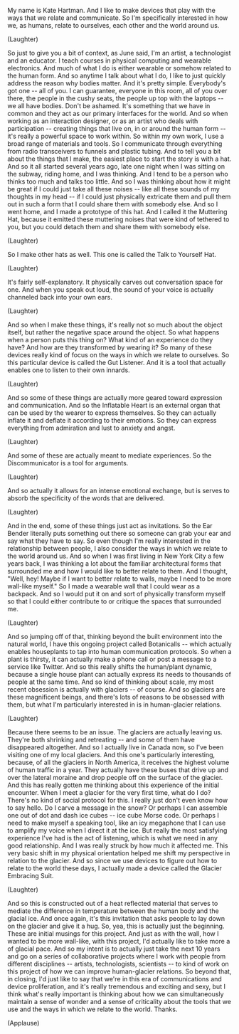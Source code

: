 
My name is Kate Hartman.
And I like to make devices
that play with the ways
that we relate and communicate.
So I&#39;m specifically interested in how we, as humans,
relate to ourselves, each other
and the world around us.

(Laughter)

So just to give you a bit of context,
as June said, I&#39;m an artist, a technologist and an educator.
I teach courses in physical computing
and wearable electronics.
And much of what I do is either wearable
or somehow related to the human form.
And so anytime I talk about what I do,
I like to just quickly address
the reason why bodies matter.
And it&#39;s pretty simple.
Everybody&#39;s got one -- all of you.
I can guarantee, everyone in this room,
all of you over there, the people in the cushy seats,
the people up top with the laptops --
we all have bodies.
Don&#39;t be ashamed.
It&#39;s something that we have in common
and they act as our primary interfaces for the world.
And so when working as an interaction designer,
or as an artist who deals with participation --
creating things that live on, in or around the human form --
it&#39;s really a powerful space to work within.
So within my own work,
I use a broad range of materials and tools.
So I communicate through everything from radio transceivers
to funnels and plastic tubing.
And to tell you a bit about the things that I make,
the easiest place to start the story
is with a hat.
And so it all started several years ago,
late one night when I was sitting on the subway, riding home,
and I was thinking.
And I tend to be a person who thinks too much and talks too little.
And so I was thinking about how it might be great
if I could just take all these noises --
like all these sounds of my thoughts in my head --
if I could just physically extricate them
and pull them out in such a form
that I could share them with somebody else.
And so I went home, and I made a prototype of this hat.
And I called it the Muttering Hat,
because it emitted these muttering noises
that were kind of tethered to you,
but you could detach them
and share them with somebody else.

(Laughter)

So I make other hats as well.
This one is called the Talk to Yourself Hat.

(Laughter)

It&#39;s fairly self-explanatory.
It physically carves out conversation space for one.
And when you speak out loud,
the sound of your voice is actually channeled back into your own ears.

(Laughter)

And so when I make these things,
it&#39;s really not so much about the object itself,
but rather the negative space around the object.
So what happens when a person puts this thing on?
What kind of an experience do they have?
And how are they transformed by wearing it?
So many of these devices
really kind of focus on the ways in which we relate to ourselves.
So this particular device is called the Gut Listener.
And it is a tool
that actually enables one
to listen to their own innards.

(Laughter)

And so some of these things
are actually more geared toward expression and communication.
And so the Inflatable Heart
is an external organ
that can be used by the wearer to express themselves.
So they can actually inflate it and deflate it
according to their emotions.
So they can express everything from admiration and lust
to anxiety and angst.

(Laughter)

And some of these are actually meant
to mediate experiences.
So the Discommunicator is a tool for arguments.

(Laughter)

And so actually it allows for an intense emotional exchange,
but is serves to absorb
the specificity of the words that are delivered.

(Laughter)

And in the end,
some of these things just act as invitations.
So the Ear Bender literally puts something out there
so someone can grab your ear
and say what they have to say.
So even though I&#39;m really interested in the relationship
between people,
I also consider the ways
in which we relate to the world around us.
And so when I was first living in New York City a few years back,
I was thinking a lot about
the familiar architectural forms that surrounded me
and how I would like to better relate to them.
And I thought, &quot;Well, hey!
Maybe if I want to better relate to walls,
maybe I need to be more wall-like myself.&quot;
So I made a wearable wall
that I could wear as a backpack.
And so I would put it on
and sort of physically transform myself
so that I could either contribute to or critique
the spaces that surrounded me.

(Laughter)

And so jumping off of that,
thinking beyond the built environment into the natural world,
I have this ongoing project called Botanicalls --
which actually enables houseplants
to tap into human communication protocols.
So when a plant is thirsty,
it can actually make a phone call
or post a message to a service like Twitter.
And so this really shifts the human/plant dynamic,
because a single house plant
can actually express its needs
to thousands of people at the same time.
And so kind of thinking about scale,
my most recent obsession
is actually with glaciers -- of course.
And so glaciers are these magnificent beings,
and there&#39;s lots of reasons to be obsessed with them,
but what I&#39;m particularly interested in
is in human-glacier relations.

(Laughter)

Because there seems to be an issue.
The glaciers are actually leaving us.
They&#39;re both shrinking and retreating --
and some of them have disappeared altogether.
And so I actually live in Canada now,
so I&#39;ve been visiting one of my local glaciers.
And this one&#39;s particularly interesting,
because, of all the glaciers in North America,
it receives the highest volume of human traffic in a year.
They actually have these buses that drive up and over the lateral moraine
and drop people off on the surface of the glacier.
And this has really gotten me thinking
about this experience of the initial encounter.
When I meet a glacier for the very first time,
what do I do?
There&#39;s no kind of social protocol for this.
I really just don&#39;t even know
how to say hello.
Do I carve a message in the snow?
Or perhaps I can assemble one
out of dot and dash ice cubes --
ice cube Morse code.
Or perhaps I need to make myself a speaking tool,
like an icy megaphone
that I can use to amplify my voice
when I direct it at the ice.
But really the most satisfying experience I&#39;ve had
is the act of listening,
which is what we need in any good relationship.
And I was really struck by how much it affected me.
This very basic shift in my physical orientation
helped me shift my perspective
in relation to the glacier.
And so since we use devices
to figure out how to relate to the world these days,
I actually made a device called the Glacier Embracing Suit.

(Laughter)

And so this is constructed out of a heat reflected material
that serves to mediate the difference in temperature
between the human body and the glacial ice.
And once again, it&#39;s this invitation
that asks people to lay down on the glacier
and give it a hug.
So, yea, this is actually just the beginning.
These are initial musings for this project.
And just as with the wall, how I wanted to be more wall-like,
with this project, I&#39;d actually like to take more a of glacial pace.
And so my intent
is to actually just take the next 10 years
and go on a series of collaborative projects
where I work with people from different disciplines --
artists, technologists, scientists --
to kind of work on this project
of how we can improve human-glacier relations.
So beyond that, in closing,
I&#39;d just like to say that we&#39;re in this era
of communications and device proliferation,
and it&#39;s really tremendous and exciting and sexy,
but I think what&#39;s really important
is thinking about how we can simultaneously
maintain a sense of wonder and a sense of criticality
about the tools that we use and the ways in which we relate to the world.
Thanks.

(Applause)

